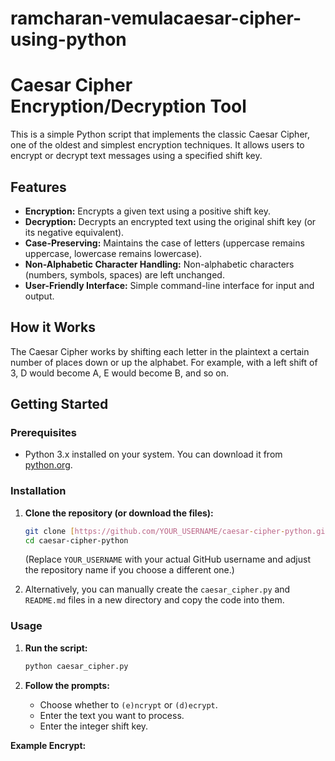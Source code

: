 # ramcharan-vemulacaesar-cipher-using-python
# Caesar Cipher Encryption/Decryption Tool

This is a simple Python script that implements the classic Caesar Cipher, one of the oldest and simplest encryption techniques. It allows users to encrypt or decrypt text messages using a specified shift key.

## Features

* **Encryption:** Encrypts a given text using a positive shift key.
* **Decryption:** Decrypts an encrypted text using the original shift key (or its negative equivalent).
* **Case-Preserving:** Maintains the case of letters (uppercase remains uppercase, lowercase remains lowercase).
* **Non-Alphabetic Character Handling:** Non-alphabetic characters (numbers, symbols, spaces) are left unchanged.
* **User-Friendly Interface:** Simple command-line interface for input and output.

## How it Works

The Caesar Cipher works by shifting each letter in the plaintext a certain number of places down or up the alphabet. For example, with a left shift of 3, D would become A, E would become B, and so on.

## Getting Started

### Prerequisites

* Python 3.x installed on your system. You can download it from [python.org](https://www.python.org/downloads/).

### Installation

1.  **Clone the repository (or download the files):**
    ```bash
    git clone [https://github.com/YOUR_USERNAME/caesar-cipher-python.git](https://github.com/YOUR_USERNAME/caesar-cipher-python.git)
    cd caesar-cipher-python
    ```
    (Replace `YOUR_USERNAME` with your actual GitHub username and adjust the repository name if you choose a different one.)

2.  Alternatively, you can manually create the `caesar_cipher.py` and `README.md` files in a new directory and copy the code into them.

### Usage

1.  **Run the script:**
    ```bash
    python caesar_cipher.py
    ```

2.  **Follow the prompts:**
    * Choose whether to `(e)ncrypt` or `(d)ecrypt`.
    * Enter the text you want to process.
    * Enter the integer shift key.

**Example Encrypt:**

